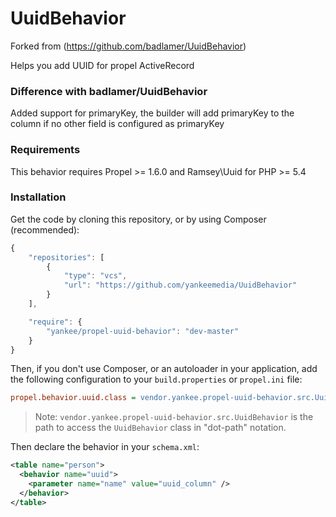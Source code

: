 UuidBehavior
============

Forked  from (https://github.com/badlamer/UuidBehavior)

Helps you add UUID for propel ActiveRecord

### Difference with badlamer/UuidBehavior

Added support for primaryKey, the builder will add primaryKey to the column if no other field is configured as primaryKey

### Requirements

This behavior requires Propel >= 1.6.0 and Ramsey\Uuid for PHP >= 5.4

### Installation

Get the code by cloning this repository, or by using Composer (recommended):

```javascript
{
    "repositories": [
        {
            "type": "vcs",
            "url": "https://github.com/yankeemedia/UuidBehavior"
        }
    ],

    "require": {
        "yankee/propel-uuid-behavior": "dev-master"
    }
}
```

Then, if you don't use Composer, or an autoloader in your application, add the
following configuration to your `build.properties` or `propel.ini` file:

```ini
propel.behavior.uuid.class = vendor.yankee.propel-uuid-behavior.src.UuidBehavior
```

> Note: `vendor.yankee.propel-uuid-behavior.src.UuidBehavior` is the path to access the `UuidBehavior` class in "dot-path" notation.


Then declare the behavior in your `schema.xml`:

```xml
<table name="person">
  <behavior name="uuid">
    <parameter name="name" value="uuid_column" />
  </behavior>
</table>
```
